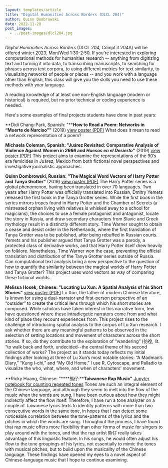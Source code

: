 ```yaml
---
layout: templates/article
title: "Digital Humanities Across Borders (DLCL 204)"
author: Quinn Dombrowski
date: 2022-11-28
post_images:
  - ../post-images/dlcl204.jpg
---
```


*Digital Humanities Across Borders* (DLCL 204, CompLit 204A) will be offered winter 2023, Mon/Wed 1:30-2:50. If you're interested in exploring computational methods for humanities research -- anything from digitizing text and turning it into data, to transcribing manuscripts, to searching for phrases across text corpora, to using different metrics for text similarity, to visualizing networks of people or places -- and you work with a language other than English, this class will give you the skills you need to use these methods with *your* language.

A reading knowledge of at least one non-English language (modern or historical) is required, but no prior technical or coding experience is needed.

Here's some examples of final projects students have done in past years:

**Didi Chang-Park, Spanish: "****How to Read a Poem: Networks in “Muerte de Narciso”"** (2019)
[view poster (PDF)](https://drive.google.com/file/d/1DQhK6GSWwAkKCONTaPNRCi7IewWfwrBV/view?usp=sharing)
What does it mean to read a network representation of a poem?

**Michaela Coleman, Spanish: "Juárez Revisited: Comparative Analysis of Violence Against Women in *2666* and *Huesos en el Desierto*"** (2019)
[view poster (PDF)](https://drive.google.com/file/d/1FDF4JCu5mvfSJLwoP91iNgiwFVYF-TO_/view?usp=sharing)
This project aims to examine the representations of the 90’s era femicides in Juárez, Mexico from both fictional novel perspectives and investigative journalistic approaches.

**Quinn Dombrowski, Russian: "The Magical Word Vectors of Harry Potter and Tanya Grotter"** (2019)
[view poster (PDF)](https://drive.google.com/file/d/1VKnFnMBIQ8d6GpgQEpR7wP4jps-ozlTy/view?usp=sharing)
The Harry Potter series is a global phenomenon, having been translated in over 70 languages. Two years after Harry Potter was officially translated into Russian, Dmitry Yemets released the first book in the Tanya Grotter series. While the first book in the series mirrors tropes found in Harry Potter and the Chamber of Secrets (a mistreated orphan living with relatives is whisked away to a school for magicians), the choices to use a female protagonist and antagonist, locate the story in Russia, and draw secondary characters from Slavic and Greek mythology result in a distinctly different story. Time Warner sought to obtain a cease and desist order in the Netherlands, where the first translation of Tanya Grotter was to be published, after being rebuffed in Russian courts. Yemets and his publisher argued that Tanya Grotter was a parody, a protected class of derivative works, and that Harry Potter itself drew heavily on folklore. Nonetheless, Time Warner won the case, preventing the official translation and distribution of the Tanya Grotter series outside of Russia. Can computational text analysis bring a new perspective to the question of how to quantify the similarity between the magical worlds of Harry Potter and Tanya Grotter? This project uses word vectors as way of comparing these fictional worlds.

**Melissa Hosek, Chinese: "Locating Lu Xun: A Spatial Analysis of his Short Stories"**
[view poster (PDF)](https://drive.google.com/file/d/1MIYWUR82q4dsqf4jWCh9v15gx6yhUPGe/view?usp=sharing)
Lu Xun, the father of modern Chinese literature, is known for using a dual-narrator and first-person perspective of an “outsider” to create the critical lens through which his short stories are composed. While scholars have taken interest in this narrative form, few have questioned where these intradiegetic narrators come from and what kind of place they recount experiences from. This project rises to the challenge of introducing spatial analysis to the corpus of Lu Xun research. I ask whether there are any meaningful patterns to be observed in the selection of setting locations and movement of characters across the short stories. If so, do they contribute to the exploration of “wandering” (彷徨, lit. “to walk back and forth, undecided--the central theme of his second collection of works? The project as it stands today reflects my initial findings after looking at three of Lu Xun’s most notable stories: “A Madman’s Diary,” “Kung I-chi,” and “My Old Home.” I use R, Cytoscape, and Palladio to visualize the who, what, where, and when of characters’ movement.

**Ricky Huang, Chinese: "****熊仔:****Taiwanese Rap Music"**
[Jupyter notebook for counting repeated tones](https://github.com/quinnanya/dlcl204/blob/master/chinese/taiwanese-rap-analyzer.ipynb)
Tones are such an integral element of the Chinese language, and although they seem to melt into the flow of the music when the words are sung, I have been curious about how they might indirectly affect the flow itself. Therefore, I have run a tone analyzer on a couple of Taiwanese lyrics texts to identify patterns with more than two consecutive words in the same tone, in hopes that I can detect some noticeable correlation between the tone-patterns of the lyrics and the pitches in which the words are sung. Throughout the process, I have found that rap music offers more flexibility than other forms of music for singers to play around with the tones, and that the rap artist 熊仔 really takes advantage of this linguistic feature. In his songs, he would often adjust his flow to the tone groupings of his lyrics, not essentially to mimic the tones with musical pitches, but to build upon the musicality of the Chinese language. These findings have opened my eyes to a novel aspect of Chinese-language music that I hope to continue examining.